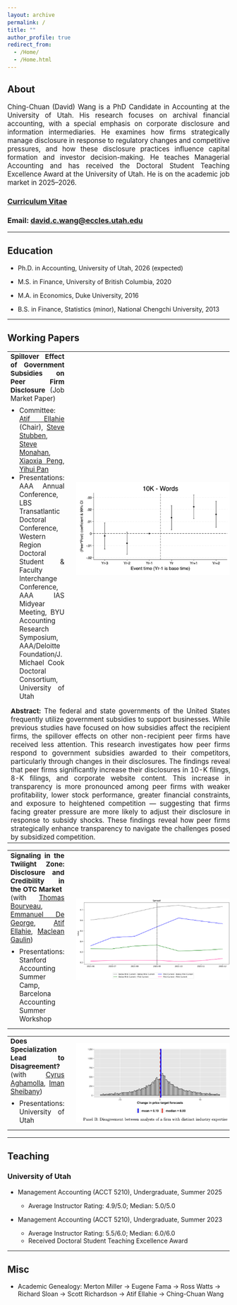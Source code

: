 ```yaml
---
layout: archive
permalink: /
title: ""
author_profile: true
redirect_from: 
  - /Home/
  - /Home.html
---
```


<style>
  /* Justify content on ARCHIVE layout pages (like your homepage) */
  .layout--archive .archive p,
  .layout--archive .archive li {
    text-align: justify;
  }

  /* If some content renders under .page__content, cover that too */
  .layout--archive .page__content p,
  .layout--archive .page__content li {
    text-align: justify;
  }

  /* Optional: unify base font size on the homepage content area */
  .layout--archive .archive,
  .layout--archive .page__content {
    font-size: 1.0rem;
  }

  /* Core sizes (your existing) */
  .paper-title   { font-size: 0.95rem; font-weight: bold; }
  .paper-meta    { font-size: 0.95rem; }
  .paper-abstract{ font-size: 0.95rem; text-align: justify; }

  /* Table & cell layout */
  table.paper { width: 100%; border-collapse: collapse; border-spacing: 0; margin: 0 0 1rem 0; }
  table.paper, table.paper tr, table.paper td, table.paper th { border: none !important; }
  .paper-text { vertical-align: top; padding-right: 20px; width: 75%; text-align: justify; }
  .paper-fig  { vertical-align: middle; width: 25%; text-align: center; }
  .paper-ul   { margin-top: 0.5rem; margin-bottom: 0.5rem; padding-left: 1.25rem; }

  /* Responsive fix: add the missing unit */
  @media (max-width: 640px) {
    .paper-text { width: 100%; padding-right: 2px; } /* was `2;` */
    .paper-fig  { display: none; }
  }

  .home-intro p, .home-intro li { text-align: justify !important; }
  .home-intro { font-size: 1rem; }
</style>


## About

<div class="paper-abstract">
  Ching-Chuan (David) Wang is a PhD Candidate in Accounting at the University of Utah. His research focuses on archival financial accounting, with a special emphasis on corporate disclosure and information intermediaries. He examines how firms strategically manage disclosure in response to regulatory changes and competitive pressures, and how these disclosure practices influence capital formation and investor decision-making. He teaches Managerial Accounting and has received the Doctoral Student Teaching Excellence Award at the University of Utah. He is on the academic job market in 2025–2026.
</div>



### <a href="https://chingchuanwang.github.io/files/CV_CCWang.pdf" target="_blank">Curriculum Vitae</a>

### Email: [david.c.wang@eccles.utah.edu](mailto:david.c.wang@eccles.utah.edu)

---

## Education


- Ph.D. in Accounting, University of Utah, 2026 (expected)

- M.S. in Finance, University of British Columbia, 2020

- M.A. in Economics, Duke University, 2016

- B.S. in Finance, Statistics (minor), National Chengchi University, 2013


--- 

## Working Papers

<!-- Paper 1: with figure + abstract -->
<table class="paper">
  <!-- Row 1: Title + meta (left) and Figure (right) -->
  <tr>
    <td class="paper-text">
      <span class="paper-title">
  Spillover Effect of Government Subsidies on Peer Firm Disclosure
</span> 
<span class="paper-abstract">
  (Job Market Paper)
</span>
<br>
      <ul class="paper-meta paper-ul">
        <li>Committee: <a href="https://atifellahie.com" target="_blank">Atif Ellahie</a> (Chair), <a href="https://profiles.faculty.utah.edu/u0889916" target="_blank">Steve Stubben</a>, <a href="https://eccles.utah.edu/team/steve-monahan/" target="_blank">Steve Monahan</a>, <a href="https://sites.google.com/view/xiaoxia-peng/home" target="_blank">Xiaoxia Peng</a>, <a href="https://sites.google.com/site/yihuipan/Home" target="_blank">Yihui Pan</a></li>
        <li>Presentations: AAA Annual Conference, LBS Transatlantic Doctoral Conference, Western Region Doctoral Student & Faculty Interchange Conference, AAA IAS Midyear Meeting, BYU Accounting Research Symposium, AAA/Deloitte Foundation/J. Michael Cook Doctoral Consortium, University of Utah</li>
      </ul>
    </td>
    <td class="paper-fig">
      <img src="/images/DID_10K - Words.png" alt="Research image" style="display:block;margin:auto;max-width:350px;">
    </td>
  </tr>
  <!-- Row 2: Full-width abstract -->
  <tr>
    <td class="paper-abstract" colspan="2">
      <strong>Abstract:</strong> The federal and state governments of the United States frequently utilize government subsidies to support businesses. While previous studies have focused on how subsidies affect the recipient firms, the spillover effects on other non-recipient peer firms have received less attention. This research investigates how peer firms respond to government subsidies awarded to their competitors, particularly through changes in their disclosures. The findings reveal that peer firms significantly increase their disclosures in 10-K filings, 8-K filings, and corporate website content. This increase in transparency is more pronounced among peer firms with weaker profitability, lower stock performance, greater financial constraints, and exposure to heightened competition — suggesting that firms facing greater pressure are more likely to adjust their disclosure in response to subsidy shocks. These findings reveal how peer firms strategically enhance transparency to navigate the challenges posed by subsidized competition.
    </td>
  </tr>
</table>

<!-- Paper 2: same format (no abstract yet) -->
<table class="paper">
  <!-- Row 1: Title + meta (right cell kept empty for alignment) -->
  <tr>
    <td class="paper-text">
      <span class="paper-title">Signaling in the Twilight Zone: Disclosure and Credibility in the OTC Market</span><br>
      <span class="paper-meta">(with <a href="https://thomasbourveau.github.io/bio.html" target="_blank">Thomas Bourveau</a>, <a href="https://people.miami.edu/profile/2f772ad9b4baeea65b8e1e7103d438aa" target="_blank">Emmanuel De George</a>, <a href="https://atifellahie.com" target="_blank">Atif Ellahie</a>, <a href="https://mgaulin.com" target="_blank">Maclean Gaulin</a>)</span><br>
      <ul class="paper-meta paper-ul">
        <li>Presentations: Stanford Accounting Summer Camp, Barcelona Accounting Summer Workshop</li>
      </ul>
    </td>
    <td class="paper-fig">
      <img src="/images/trading_change_202109.png" alt="Research image" style="display:block;margin:auto;max-width:350px;">
    </td>
  </tr>
  <!-- Row 2 reserved for future abstract -->
  <!-- <tr><td class="paper-abstract" colspan="2"><strong>Abstract:</strong> ...</td></tr> -->
</table>

<!-- Paper 3: same format (no abstract yet) -->
<table class="paper">
  <tr>
    <td class="paper-text">
      <span class="paper-title">Does Specialization Lead to Disagreement?</span><br>
      <span class="paper-meta">(with <a href="https://sites.google.com/site/cyrusaghamolla/home" target="_blank">Cyrus Aghamolla</a>, <a href="https://www.linkedin.com/in/iman-sheibany-63714874/" target="_blank">Iman Sheibany</a>)</span><br>
      <ul class="paper-meta paper-ul">
        <li>Presentations: University of Utah</li>
      </ul>
    </td>
    <td class="paper-fig">
      <img src="/images/disagreement_analyst.png" alt="Research image" style="display:block;margin:auto;max-width:350px;">
    </td>
  </tr>
  <!-- <tr><td class="paper-abstract" colspan="2"><strong>Abstract:</strong> ...</td></tr> -->
</table>

--- 

## Teaching

### University of Utah
- Management Accounting (ACCT 5210), Undergraduate, Summer 2025  
  * Average Instructor Rating: 4.9/5.0; Median: 5.0/5.0  

- Management Accounting (ACCT 5210), Undergraduate, Summer 2023  
  * Average Instructor Rating: 5.5/6.0; Median: 6.0/6.0  
  * Received Doctoral Student Teaching Excellence Award

---
## Misc

- Academic Genealogy: Merton Miller &rarr; Eugene Fama &rarr; Ross Watts &rarr; Richard Sloan &rarr; Scott Richardson &rarr; Atif Ellahie &rarr; Ching-Chuan Wang

